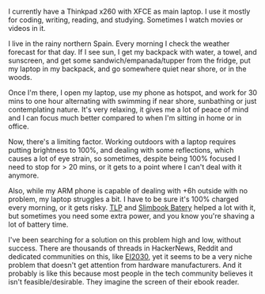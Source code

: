 


I currently have a Thinkpad x260 with XFCE as main laptop. I use it mostly for coding, writing, reading, and studying. Sometimes I watch movies or videos in it.

I live in the rainy northern Spain. Every morning I check the weather forecast for that day. If I see sun, I get my backpack with water, a towel, and sunscreen, and get some sandwich/empanada/tupper from the fridge, put my laptop in my backpack, and go somewhere quiet near shore, or in the woods.

Once I'm there, I open my laptop, use my phone as hotspot, and work for 30 mins to one hour alternating with swimming if near shore, sunbathing or just contemplating nature. It's very relaxing, it gives me a lot of peace of mind and I can focus much better compared to when I'm sitting in home or in office.

Now, there's a limiting factor. Working outdoors with a laptop requires putting brightness to 100%, and dealing with some reflections, which causes a lot of eye strain, so sometimes, despite being 100% focused I need to stop for > 20 mins, or it gets to a point where I can't deal with it anymore.

Also, while my ARM phone is capable of dealing with +6h outside with no problem, my laptop struggles a bit. I have to be sure it's 100% charged every morning, or it gets risky. [TLP](https://wiki.archlinux.org/title/TLP) and [Slimbook Batery](https://github.com/slimbook/slimbookbattery) helped a lot with it, but sometimes you need some extra power, and you know you're shaving a lot of battery time.

I've been searching for a solution on this problem high and low, without success. There are thousands of threads in HackerNews, Reddit and dedicated communities on this, like [EI2030](https://forum.ei2030.org/), yet it seems to be a very niche problem that doesn't get attention from hardware manufacturers. And it probably is like this because most people in the tech community believes it isn't feasible/desirable. They imagine the screen of their ebook reader.


